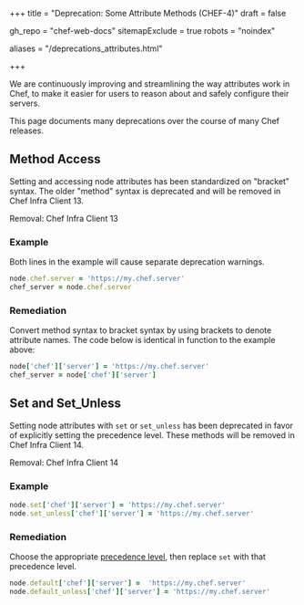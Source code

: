 +++
title = "Deprecation: Some Attribute Methods (CHEF-4)"
draft = false

gh_repo = "chef-web-docs"
sitemapExclude = true
robots = "noindex"

aliases = "/deprecations_attributes.html"

+++

We are continuously improving and streamlining the way attributes work
in Chef, to make it easier for users to reason about and safely
configure their servers.

This page documents many deprecations over the course of many Chef
releases.

## Method Access

Setting and accessing node attributes has been standardized on "bracket"
syntax. The older "method" syntax is deprecated and will be removed in
Chef Infra Client 13.

Removal: Chef Infra Client 13

### Example

Both lines in the example will cause separate deprecation warnings.

```ruby
node.chef.server = 'https://my.chef.server'
chef_server = node.chef.server
```

### Remediation

Convert method syntax to bracket syntax by using brackets to denote
attribute names. The code below is identical in function to the example
above:

```ruby
node['chef']['server'] = 'https://my.chef.server'
chef_server = node['chef']['server']
```

## Set and Set_Unless

Setting node attributes with `set` or `set_unless` has been deprecated
in favor of explicitly setting the precedence level. These methods will
be removed in Chef Infra Client 14.

Removal: Chef Infra Client 14

### Example

```ruby
node.set['chef']['server'] = 'https://my.chef.server'
node.set_unless['chef']['server'] = 'https://my.chef.server'
```

### Remediation

Choose the appropriate [precedence
level](/attributes/#attribute-precedence), then replace `set` with
that precedence level.

```ruby
node.default['chef']['server'] =  'https://my.chef.server'
node.default_unless['chef']['server'] = 'https://my.chef.server'
```
